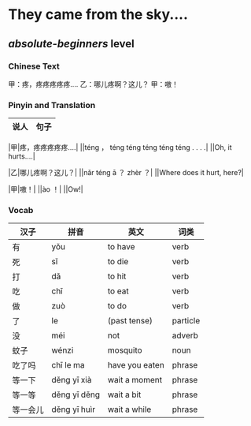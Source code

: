 # They came from the sky....
## *absolute-beginners* level

### Chinese Text
甲：疼，疼疼疼疼疼....
乙：哪儿疼啊？这儿？
甲：嗷！

### Pinyin and Translation
|说人|句子|
|----|----|

|甲|疼，疼疼疼疼疼....|
||téng ， téng téng téng téng téng . . . .|
||Oh, it hurts....|

|乙|哪儿疼啊？这儿？|
||nǎr téng ā ？ zhèr ？|
||Where does it hurt, here?|

|甲|嗷！|
||ào ！|
||Ow!|
### Vocab
|汉子|拼音|英文|词类|
|----|----|----|----|
|有|yǒu|to have|verb|
|死|sǐ|to die|verb|
|打|dǎ|to hit|verb|
|吃|chī|to eat|verb|
|做|zuò|to do|verb|
|了|le|(past tense)|particle|
|没|méi|not|adverb|
|蚊子|wénzi|mosquito|noun|
|吃了吗|chī le ma|have you eaten|phrase|
|等一下|děng yī xià|wait a moment|phrase|
|等一等|děng yī děng|wait a bit|phrase|
|等一会儿|děng yī huìr|wait a while|phrase|